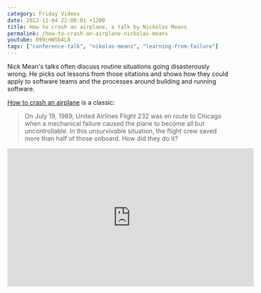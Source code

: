```yaml
---
category: Friday Videos
date: 2022-11-04 22:00:01 +1200
title: How to crash an airplane, a talk by Nickolas Means
permalink: /how-to-crash-an-airplane-nickolas-means
youtube: 099cHWSbAL8
tags: ["conference-talk", "nikolas-means", "learning-from-failure"]
---
```


Nick Mean's talks often discuss routine situations going disasterously wrong. He picks out lessons from those sitations and shows how they could apply to software teams and the processes around building and running software.

[How to crash an airplane](https://www.youtube.com/watch?v=099cHWSbAL8) is a classic:

> On July 19, 1989, United Airlines Flight 232 was en route to Chicago when a mechanical failure caused the plane to become all but uncontrollable. In this unsurvivable situation, the flight crew saved more than half of those onboard. How did they do it?

<iframe width="560" height="315" src="https://www.youtube-nocookie.com/embed/099cHWSbAL8" title="YouTube video player" frameborder="0" allow="accelerometer; autoplay; clipboard-write; encrypted-media; gyroscope; picture-in-picture" allowfullscreen></iframe>